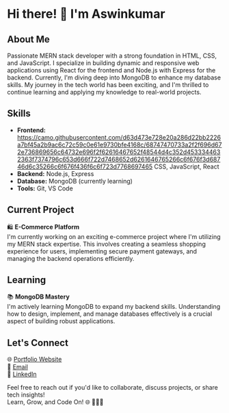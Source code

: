 # Hi there! 👋 I'm Aswinkumar

## About Me
Passionate MERN stack developer with a strong foundation in HTML, CSS, and JavaScript. I specialize in building dynamic and responsive web applications using React for the frontend and Node.js with Express for the backend. Currently, I'm diving deep into MongoDB to enhance my database skills. My journey in the tech world has been exciting, and I'm thrilled to continue learning and applying my knowledge to real-world projects.

## Skills

- **Frontend:** https://camo.githubusercontent.com/d63d473e728e20a286d22bb2226a7bf45a2b9ac6c72c59c0e61e9730bfe4168c/68747470733a2f2f696d672e736869656c64732e696f2f62616467652f48544d4c352d4533344632363f7374796c653d666f722d7468652d6261646765266c6f676f3d68746d6c35266c6f676f436f6c6f723d7768697465 CSS, JavaScript, React 
- **Backend:** Node.js, Express
- **Database:** MongoDB (currently learning)
- **Tools:** Git, VS Code

## Current Project

🛍️ **E-Commerce Platform**  
I'm currently working on an exciting e-commerce project where I'm utilizing my MERN stack expertise. This involves creating a seamless shopping experience for users, implementing secure payment gateways, and managing the backend operations efficiently.

## Learning

📚 **MongoDB Mastery**  
I'm actively learning MongoDB to expand my backend skills. Understanding how to design, implement, and manage databases effectively is a crucial aspect of building robust applications.

## Let's Connect

🌐 [Portfolio Website]()  
📧 [Email](aswin.trikkur@gmail.com)  
💼 [LinkedIn](https://www.linkedin.com/in/aswinkumar-c-m-231a1b133/)  

Feel free to reach out if you'd like to collaborate, discuss projects, or share tech insights!  
Learn, Grow, and Code On! 🌐 👩‍💻🌟




<!---
aswintrikkur/aswintrikkur is a ✨ special ✨ repository because its `README.md` (this file) appears on your GitHub profile.
You can click the Preview link to take a look at your changes.
--->
